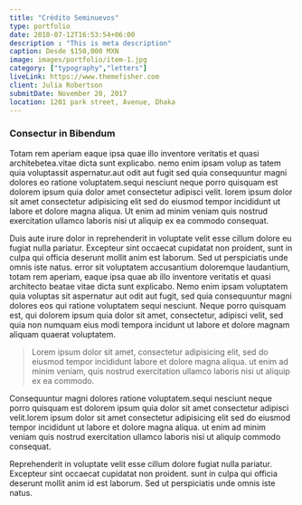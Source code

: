 ```yaml
---
title: "Crédito Seminuevos"
type: portfolio
date: 2018-07-12T16:53:54+06:00
description : "This is meta description"
caption: Desde $150,000 MXN
image: images/portfolio/item-1.jpg
category: ["typography","letters"]
liveLink: https://www.themefisher.com
client: Julia Robertson
submitDate: November 20, 2017
location: 1201 park street, Avenue, Dhaka
---
```

### Consectur in Bibendum

Totam rem aperiam eaque ipsa quae illo inventore veritatis et quasi architebetea.vitae dicta sunt explicabo. nemo enim ipsam volup as tatem quia voluptassit aspernatur.aut odit aut fugit sed quia consequuntur magni dolores eo ratione voluptatem.sequi nesciunt neque porro quisquam est dolorem ipsum quia dolor amet consectetur adipisci velit. lorem ipsum dolor sit amet consectetur adipisicing elit sed do eiusmod tempor incididunt ut labore et dolore magna aliqua. Ut enim ad minim veniam quis nostrud exercitation ullamco laboris nisi ut aliquip ex ea commodo consequat.

Duis aute irure dolor in reprehenderit in voluptate velit esse cillum dolore eu fugiat nulla pariatur. Excepteur sint occaecat cupidatat non proident, sunt in culpa qui officia deserunt mollit anim est laborum. Sed ut perspiciatis unde omnis iste natus. error sit voluptatem accusantium doloremque laudantium, totam rem aperiam, eaque ipsa quae ab illo inventore veritatis et quasi architecto beatae vitae dicta sunt explicabo. Nemo enim ipsam voluptatem quia voluptas sit aspernatur aut odit aut fugit, sed quia consequuntur magni dolores eos qui ratione voluptatem sequi nesciunt. Neque porro quisquam est, qui dolorem ipsum quia dolor sit amet, consectetur, adipisci velit, sed quia non numquam eius modi tempora incidunt ut labore et dolore magnam aliquam quaerat voluptatem.

> Lorem ipsum dolor sit amet, consectetur adipisicing elit, sed do eiusmod tempor incididunt labore et dolore magna aliqua. ut enim ad minim veniam, quis nostrud exercitation ullamco laboris nisi ut aliquip ex ea commodo.

Consequuntur magni dolores ratione voluptatem.sequi nesciunt neque porro quisquam est dolorem ipsum quia dolor sit amet consectetur adipisci velit.lorem ipsum dolor sit amet consectetur adipisicing elit sed do eiusmod tempor incididunt ut labore et dolore magna aliqua. ut enim ad minim veniam quis nostrud exercitation ullamco laboris nisi ut aliquip commodo consequat.

Reprehenderit in voluptate velit esse cillum dolore fugiat nulla pariatur. Excepteur sint occaecat cupidatat non proident. sunt in culpa qui officia deserunt mollit anim id est laborum. Sed ut perspiciatis unde omnis iste natus.
